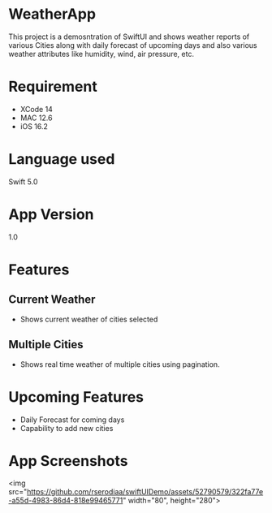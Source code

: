 # WeatherApp
This project is a demosntration of SwiftUI and shows weather reports of various Cities along with daily forecast of upcoming days and also various weather attributes like humidity, wind, air pressure, etc.

# Requirement
- XCode 14
- MAC 12.6
- iOS 16.2

# Language used 
Swift 5.0

# App Version
1.0 

# Features
## Current Weather
- Shows current weather of cities selected

## Multiple Cities
- Shows real time weather of multiple cities using pagination.

# Upcoming Features
- Daily Forecast for coming days
- Capability to add new cities

# App Screenshots
<img src="https://github.com/rserodiaa/swiftUIDemo/assets/52790579/322fa77e-a55d-4983-86d4-818e99465771" width="80",  height="280">
